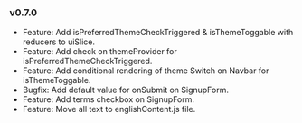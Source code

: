 ### v0.7.0

-   Feature: Add isPreferredThemeCheckTriggered & isThemeToggable with reducers to uiSlice.
-   Feature: Add check on themeProvider for isPreferredThemeCheckTriggered.
-   Feature: Add conditional rendering of theme Switch on Navbar for isThemeToggable.
-   Bugfix: Add default value for onSubmit on SignupForm.
-   Feature: Add terms checkbox on SignupForm.
-   Feature: Move all text to englishContent.js file.
